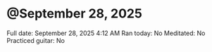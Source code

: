 # @September 28, 2025

Full date: September 28, 2025 4:12 AM
Ran today: No
Meditated: No
Practiced guitar: No